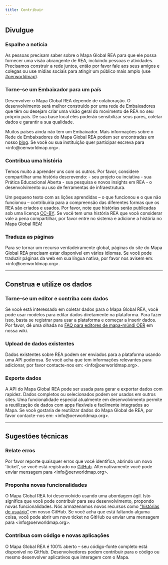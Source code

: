 ```yaml
---
title: Contribuir
---
```

## Divulgue

### Espalhe a notícia

As pessoas precisam saber sobre o Mapa Global REA para que ele possa fornecer uma visão abrangente de REA, incluindo pessoas e atividades. Precisamos construir a rede juntos, então por favor fale aos seus amigos e colegas ou use mídias sociais para atingir um público mais amplo (use [ #oerworldmap](https://twitter.com/hashtag/oerworldmap)).

### Torne-se um Embaixador para um país

Desenvolver o Mapa Global REA depende de colaboração. O desenvolvimento será melhor construído por uma rede de Embaixadores que têm ou desejam criar uma visão geral do movimento de REA no seu próprio país. De sua base local eles poderão sensibilizar seus pares, coletar dados e garantir a sua qualidade.

Muitos países ainda não tem um Embaixador. Mais informações sobre o Rede de Embaixadores do Mapa Global REA podem ser encontradas em nosso [ blog](https://oerworldmap.wordpress.com/2015/09/19/how-to-become-part-of-the-oer-world-map-country-champion-network/). Se você ou sua instituição quer participar escreva para <in&#102;o&#64;oerw&#111;&#114;ldma&#112;&#46;org>.

### Contribua uma história

Temos muito a aprender uns com os outros. Por favor, considere compartilhar uma história descrevendo: - seu projeto ou inciativa - sua Prática Educacional Aberta - sua pesquisa e novos insights em REA - o desenvolvimento ou uso de ferramentas de infraestrutura.

Um pequeno texto com as lições aprendidas – o que funcionou e o que não funcionou – contribuiria para a compreensão das diferentes formas que os REA são criados e usados. Por favor, note que histórias serão publicadas sob uma licença [CC-BY](https://creativecommons.org/licenses/by/4.0/). Se você tem uma história REA que você considerar vale a pena compartilhar, por favor entre no sistema e adicione a história no Mapa Global REA!

### Traduza as páginas

Para se tornar um recurso verdadeiramente global, páginas do site do Mapa Global REA precisam estar disponível em vários idiomas. Se você pode traduzir páginas da web em sua língua nativa, por favor nos avisem em: <in&#102;o&#64;oerw&#111;&#114;ldma&#112;&#46;org>.

* * *

## Construa e utilize os dados

### Torne-se um editor e contriba com dados

Se você está interessado em coletar dados para o Mapa Global REA, você pode usar modelos para editar dados diretamente na plataforma. Para fazer isso, basta se registrar para usar a plataforma e começar a inserir dados. Por favor, dê uma olhada no [ FAQ para editores de mapa-múndi OER](https://github.com/hbz/oerworldmap/wiki/FAQs-for-OER-World-Map-editors) em nossa wiki.

### Upload de dados existentes

Dados existentes sobre REA podem ser enviados para a plataforma usando uma API poderosa. Se você acha que tem informações relevantes para adicionar, por favor contacte-nos em: <in&#102;o&#64;oerw&#111;&#114;ldma&#112;&#46;org>.

### Exporte dados

A API do Mapa Global REA pode ser usada para gerar e exportar dados com rapidez. Dados completos ou selecionados podem ser usados em outros sites. Uma funcionalidade especial atualmente em desenvolvimento permite a reutilização de dados com apps flexíveis e facilmente integrados ao Mapa. Se você gostaria de reutilizar dados do Mapa Global de REA, por favor contacte-nos em: <in&#102;o&#64;oerw&#111;&#114;ldma&#112;&#46;org>.

* * *

## Sugestões técnicas

### Relate erros

Por favor reporte quaisquer erros que você identifica, abrindo um novo 'ticket', se você está registrado no [ GitHub](https://github.com/hbz/oerworldmap). Alternativamente você pode enviar mensagem para <in&#102;o&#64;oerw&#111;&#114;ldma&#112;&#46;org>.

### Proponha novas funcionalidades

O Mapa Global REA foi desenvolvido usando uma abordagem ágil. Isto significa que você pode contribuir para seu desenvolvimento, propondo novas funcionalidades. Nós armazenamos novos recursos como [ "histórias de usuário"](https://github.com/hbz/oerworldmap/labels/story) em nosso GitHub. Se você acha que está faltando alguma coisa, você pode abrir um novo ticket no GitHub ou enviar uma mensagem para <in&#102;o&#64;oerw&#111;&#114;ldma&#112;&#46;org>.

### Contribua com código e novas aplicações

O Mapa Global REA é 100% aberto – seu código-fonte completo está disponível no GitHub. Desenvolvedores podem contribuir para o código ou mesmo desenvolver aplicativos que interagem com o Mapa.